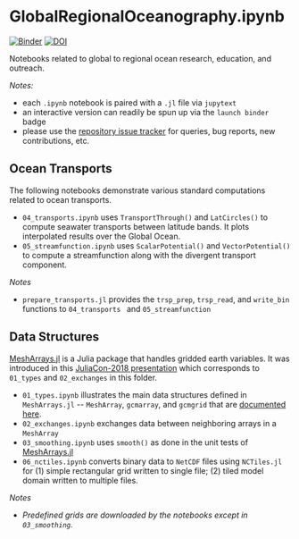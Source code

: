 # GlobalRegionalOceanography.ipynb

[![Binder](https://mybinder.org/badge_logo.svg)](https://mybinder.org/v2/gh/gaelforget/MeshArrayNotebooks/master)
[![DOI](https://zenodo.org/badge/147266407.svg)](https://zenodo.org/badge/latestdoi/147266407)

Notebooks related to global to regional ocean research, education, and outreach. 


_Notes:_ 

- each `.ipynb` notebook is paired with a `.jl` file via `jupytext`
- an interactive version can readily be spun up via the `launch binder` badge
- please use the [repository issue tracker](https://guides.github.com/features/issues/) for queries, bug reports, new contributions, etc.

## Ocean Transports

The following notebooks demonstrate various standard computations related to ocean transports.

- `04_transports.ipynb` uses `TransportThrough()` and `LatCircles()` to compute seawater transports between latitude bands. It plots interpolated results over the Global Ocean.
- `05_streamfunction.ipynb` uses `ScalarPotential()` and `VectorPotential()` to compute a streamfunction along with the divergent transport component.

_Notes_

- `prepare_transports.jl` provides the `trsp_prep`, `trsp_read`, and `write_bin` functions to `04_transports ` and `05_streamfunction`

## Data Structures

[MeshArrays.jl](https://github.com/juliaclimate/MeshArrays.jl) is a Julia package that handles gridded earth variables. It was introduced in this [JuliaCon-2018 presentation](https://youtu.be/RDxAy_zSUvg) which corresponds to `01_types` and `02_exchanges` in this folder.

- `01_types.ipynb` illustrates the main data structures defined in `MeshArrays.jl` -- `MeshArray`, `gcmarray`, and `gcmgrid` that are [documented here](https://juliaclimate.github.io/MeshArrays.jl/stable/).
- `02_exchanges.ipynb` exchanges data between neighboring arrays in a `MeshArray `
- `03_smoothing.ipynb` uses `smooth()` as done in the unit tests of [MeshArrays.jl](https://github.com/juliaclimate/MeshArrays.jl) 
- `06_nctiles.ipynb` converts binary data to `NetCDF` files using `NCTiles.jl` for (1) simple rectangular grid written to single file; (2) tiled model domain written to multiple files.

_Notes_

- _Predefined grids are downloaded by the notebooks except in `03_smoothing`._

